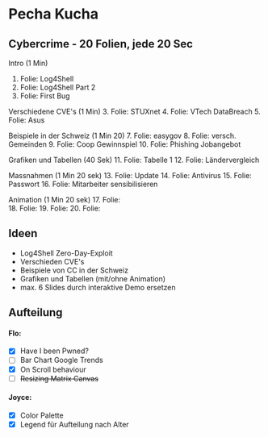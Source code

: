 # Pecha Kucha
## Cybercrime - 20 Folien, jede 20 Sec

Intro (1 Min)
1. Folie: Log4Shell
2. Folie: Log4Shell Part 2 
3. Folie: First Bug

Verschiedene CVE's (1 Min)
3. Folie: STUXnet
4. Folie: VTech DataBreach
5. Folie: Asus


Beispiele in der Schweiz (1 Min 20)
7. Folie: easygov
8. Folie: versch. Gemeinden
9. Folie: Coop Gewinnspiel
10. Folie: Phishing Jobangebot


Grafiken und Tabellen (40 Sek)
11. Folie: Tabelle 1
12. Folie: Ländervergleich

Massnahmen (1 Min 20 sek)
13. Folie: Update
14. Folie: Antivirus
15. Folie: Passwort
16. Folie: Mitarbeiter sensibilisieren 

Animation  (1 Min 20 sek)
17. Folie:  
18. Folie:
19. Folie:
20. Folie:


## Ideen
* Log4Shell Zero-Day-Exploit
* Verschieden CVE's
* Beispiele von CC in der Schweiz
* Grafiken und Tabellen (mit/ohne Animation)
* max. 6 Slides durch interaktive Demo ersetzen

## Aufteilung

#### Flo:
* [x] Have I been Pwned?
* [ ] Bar Chart Google Trends
* [x] On Scroll behaviour
* [ ] ~~Resizing Matrix Canvas~~

#### Joyce:
* [x] Color Palette
* [x] Legend für Aufteilung nach Alter